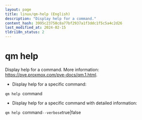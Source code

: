 ```yaml
---
layout: page
title: linux/qm-help (English)
description: "Display help for a command."
content_hash: 3995c23758c8a77bf2937a1f3ddc1f5c5a4c2d26
last_modified_at: 2024-02-15
tldri18n_status: 2
---
```

# qm help

Display help for a command.
More information: <https://pve.proxmox.com/pve-docs/qm.1.html>.

- Display help for a specific command:

`qm help `<span class="tldr-var badge badge-pill bg-dark-lm bg-white-dm text-white-lm text-dark-dm font-weight-bold">command</span>

- Display help for a specific command with detailed information:

`qm help `<span class="tldr-var badge badge-pill bg-dark-lm bg-white-dm text-white-lm text-dark-dm font-weight-bold">command</span>` --verbose `<span class="tldr-var badge badge-pill bg-dark-lm bg-white-dm text-white-lm text-dark-dm font-weight-bold">true|false</span>
